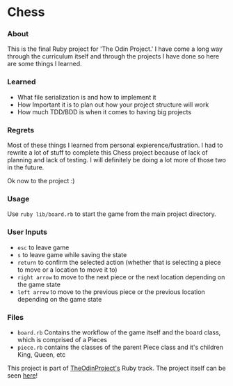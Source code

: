 # Chess

### About
This is the final Ruby project for 'The Odin Project.' I have come a long way through the curriculum itself and through the projects I have done so here are some things I learned.

### Learned
* What file serialization is and how to implement it
* How Important it is to plan out how your project structure will work
* How much TDD/BDD is when it comes to having big projects

### Regrets
Most of these things I learned from personal expierence/fustration. I had to rewrite a lot of stuff to complete this Chess project because of lack of planning and lack of testing. I will definitely be doing a lot more of those two in the future.

Ok now to the project :)

### Usage
Use `ruby lib/board.rb` to start the game from the main project directory.

### User Inputs
* `esc` to leave game 
* `s` to leave game while saving the state
* `return` to confirm the selected action (whether that is selecting a piece to move or a location to move it to)
* `right arrow` to move to the next piece or the next location depending on the game state 
* `left arrow` to move to the previous piece or the previous location depending on the game state

### Files
* `board.rb` Contains the workflow of the game itself and the board class, which is comprised of a Pieces
* `piece.rb` contains the classes of the parent Piece class and it's children King, Queen, etc

This project is part of [TheOdinProject's](http://www.theodinproject.com) Ruby track.
The project itself can be seen [here](https://www.theodinproject.com/courses/ruby-programming/lessons/ruby-final-project?ref=lc-pb)!
